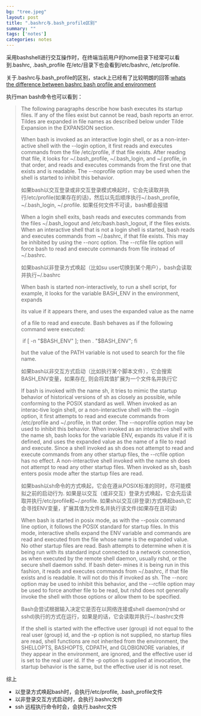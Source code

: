 ```yaml
---
bg: "tree.jpeg"
layout: post
title: ".bashrc与.bash_profile区别"
summary: ""
tags: ['notes']
categories: notes
---
```


采用bashshell进行交互操作时，在终端当前用户的home目录下经常可以看到.bashrc, .bash_profile 在/etc/目录下也会看到/etc/bashrc, /etc/profile.

关于.bashrc与.bash_profile的区别，stack上已经有了比较明朗的回答:[whats the difference between bashrc bash profile and environment](https://stackoverflow.com/questions/415403/whats-the-difference-between-bashrc-bash-profile-and-environment)

执行man bash命令也可以看到：

>The following paragraphs describe how bash executes its startup  files. If  any  of  the files exist but cannot be read, bash reports an error.  Tildes are expanded in file names as described below under Tilde Expansion in the EXPANSION section.
>
>When  bash is invoked as an interactive login shell, or as a non-inter‐       active shell with the --login option, it first reads and executes  commands  from  the file /etc/profile, if that file exists.  After reading that file, it looks for ~/.bash_profile, ~/.bash_login, and ~/.profile, in  that order, and reads and executes commands from the first one that exists and is readable.  The --noprofile option may be  used  when  the shell is started to inhibit this behavior.
>
>如果bash以交互登录或非交互登录模式唤起时，它会先读取并执行/etc/profile(如果存在的话)，然后以先后顺序执行~/.bash_profile, ~/.bash_login, ~/.profile. 如果任何文件不可读，bash都会报错
>
>When  a  login  shell  exits, bash reads and executes commands from the files ~/.bash_logout and /etc/bash.bash_logout, if the files exists. When an interactive shell that is not a login shell  is  started,  bash reads  and executes commands from ~/.bashrc, if that file exists.  This may be inhibited by using the --norc option.  The --rcfile file  option will  force  bash  to  read  and  execute commands from file instead of ~/.bashrc.
>
>如果bash以非登录方式唤起（比如su user切换到某个用户），bash会读取并执行~/.bashrc
>
>When bash is started non-interactively, to  run  a  shell  script,  for example, it looks for the variable BASH_ENV in the environment, expands
>
>its value if it appears there, and uses the expanded value as the  name
>
>of  a  file to read and execute.  Bash behaves as if the following command were executed:
>
>​              if [ -n "\$BASH_ENV" ]; then . "$BASH_ENV"; fi
>
>but the value of the PATH variable is not used to search for  the  file name.
>
>如果bash以非交互方式启动（比如执行某个脚本文件），它会搜索BASH_ENV变量，如果存在, 则会将其值扩展为一个文件名并执行它
>
>If  bash  is  invoked  with  the name sh, it tries to mimic the startup behavior of historical versions of sh as  closely  as  possible,  while conforming  to the POSIX standard as well.  When invoked as an interac‐tive login shell, or a non-interactive shell with the  --login  option, it  first  attempts  to read and execute commands from /etc/profile and ~/.profile, in that order.  The  --noprofile  option  may  be  used  to inhibit  this behavior.  When invoked as an interactive shell with the name sh, bash looks for the variable ENV, expands its value  if it is defined,  and uses the expanded value as the name of a file to read and execute.  Since a shell invoked as sh does not attempt to read and execute  commands from any other startup files, the --rcfile option has no effect.  A non-interactive shell invoked with  the  name  sh  does  not attempt  to  read  any  other  startup files.  When invoked as sh, bash enters posix mode after the startup files are read.
>
>如果bash以sh命令的方式唤起，它会在遵从POSIX标准的同时，尽可能模拟之前的启动行为. 如果是以交互（或非交互）登录方式唤起，它会先后读取并执行/etc/profile和~/.profile. 如果sh以交互(非登录)方式唤起bash,它会寻找ENV变量，扩展其值为文件名并执行该文件(如果存在且可读)
>
>When bash is started in posix mode, as with the  --posix  command  line       option, it follows the POSIX standard for startup files.  In this mode,      interactive shells expand the ENV variable and commands  are  read  and executed  from  the  file  whose  name is the expanded value.  No other startup files are read.
>Bash attempts to determine when it is being run with its standard input      connected to a network connection, as when executed by the remote shell daemon, usually rshd, or the secure shell daemon sshd.  If bash  deter‐       mines  it  is being run in this fashion, it reads and executes commands from ~/.bashrc, if that file exists and is readable.  It  will  not  do this  if  invoked as sh.  The --norc option may be used to inhibit this behavior, and the --rcfile option may be used to force another file  to be  read,  but  rshd  does  not  generally  invoke the shell with those options or allow them to be specified.
>
>Bash会尝试根据输入决定它是否在以网络连接或shell daemon(rshd or sshd)执行的方式在运行，如果是的话，它会读取并执行~/.bashrc文件
>
>If the shell is started with the effective user (group) id not equal to the real user (group) id, and the -p option is not supplied, no startup files are read, shell functions are not inherited from the environment, the  SHELLOPTS,  BASHOPTS,  CDPATH,  and  GLOBIGNORE variables, if they appear in the environment, are ignored, and the effective  user id is set  to  the real user id.  If the -p option is supplied at invocation, the startup behavior is the same, but the  effective  user  id  is  not reset.

综上

* 以登录方式唤起bash时，会执行/etc/profile, .bash_profile文件
* 以非登录交互方式启动时，会执行.bashrc文件
* ssh 远程执行命令时会，会执行.bashrc文件